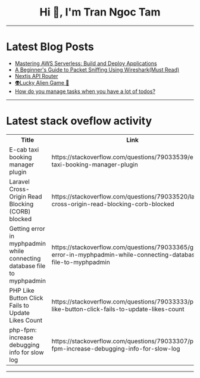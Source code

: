 <h1 align="center">Hi 👋, I'm Tran Ngoc Tam</h1>

---

# Latest Blog Posts 
<!-- BLOG-POST-LIST:START -->
- [Mastering AWS Serverless: Build and Deploy Applications](https://dev.to/s3cloudhub/mastering-aws-serverless-build-and-deploy-applications-4h26)
- [A Beginner&#39;s Guide to Packet Sniffing Using Wireshark&lpar;Must Read&rpar;](https://dev.to/trixsec/a-beginners-guide-to-packet-sniffing-using-wiresharkmust-read-36h2)
- [Nextjs API Router](https://dev.to/turingvangisms/nextjs-api-router-458i)
- [👽Lucky Alien Game 🚀](https://dev.to/jagroop2001/lucky-alien-game-2kej)
- [How do you manage tasks when you have a lot of todos?](https://dev.to/syakirurahman/how-do-you-manage-tasks-when-you-have-a-lot-of-todos-1g6p)
<!-- BLOG-POST-LIST:END -->

---

# Latest stack oveflow activity
<table>
  <tr><th>Title</th><th>Link</th></tr>
  <!-- STACKOVERFLOW:START --><tr><td>E-cab taxi booking manager plugin</td><td>https://stackoverflow.com/questions/79033539/e-cab-taxi-booking-manager-plugin</td></tr><tr><td>Laravel Cross-Origin Read Blocking &lpar;CORB&rpar; blocked</td><td>https://stackoverflow.com/questions/79033520/laravel-cross-origin-read-blocking-corb-blocked</td></tr><tr><td>Getting error in myphpadmin while connecting database file to myphpadmin</td><td>https://stackoverflow.com/questions/79033365/getting-error-in-myphpadmin-while-connecting-database-file-to-myphpadmin</td></tr><tr><td>PHP Like Button Click Fails to Update Likes Count</td><td>https://stackoverflow.com/questions/79033333/php-like-button-click-fails-to-update-likes-count</td></tr><tr><td>php-fpm: increase debugging info for slow log</td><td>https://stackoverflow.com/questions/79033307/php-fpm-increase-debugging-info-for-slow-log</td></tr><!-- STACKOVERFLOW:END -->
</table>

---


